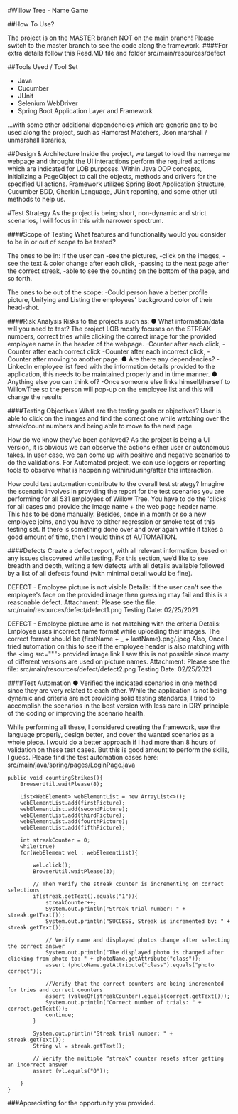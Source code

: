 #Willow Tree - Name Game

##How To Use?

The project is on the MASTER branch NOT on the main branch! 
Please switch to the master branch to see the code along the framework.
####For extra details follow this Read.MD file and folder src/main/resources/defect

##Tools Used / Tool Set

* Java
* Cucumber
* JUnit
* Selenium WebDriver
* Spring Boot Application Layer and Framework

...with some other additional dependencies which are generic and to be used along the project, such as Hamcrest Matchers, Json marshall / unmarshall libraries, 

##Design & Architecture
Inside the project, we target to load the namegame webpage and throught the UI interactions perform the required actions which are indicated for LOB purposes.
Within Java OOP concepts, initializing a PageObject to call the objects, methods and drivers for the specified UI actions.
Framework utilizes Spring Boot Application Structure, Cucumber BDD, Gherkin Language, JUnit reporting, and some other util methods to help us.

#Test Strategy
As the project is being short, non-dynamic and strict scenarios, I will focus in this with narrower spectrum.

####Scope of Testing
What features and functionality would you consider to be in or out of scope to be tested?
 
 The ones to be in:
  If the user can
    -see the pictures, 
    -click on the images, 
    -see the text & color change after each click, 
    -passing to the next page after the correct streak, 
    -able to see the counting on the bottom of the page,
  and so forth.
  
  The ones to be out of the scope: 
    -Could person have a better profile picture, Unifying and Listing the employees' background color of their head-shot. 
 
####Risk Analysis
Risks to the projects such as:
 ● What information/data will you need to test?
 The project LOB mostly focuses on the STREAK numbers, correct tries while clicking the correct image for the provided employee name in the header of the webpage.
     -Counter after each click,
     -Counter after each correct click
     -Counter after each incorrect click,
     -Counter after moving to another page.
 ● Are there any dependencies?
     -LinkedIn employee list feed with the information details provided to the application, this needs to be maintained properly and in time manner.
 ● Anything else you can think of?
     -Once someone else links himself/herself to WillowTree so the person will pop-up on the employee list and this will change the results
 
####Testing Objectives
 What are the testing goals or objectives? 
    User is able to click on the images and find the correct one while watching over the streak/count numbers and being able to move to the next page
 
 How do we know they’ve been achieved? 
     As the project is being a UI version, it is obvious we can observe the actions either user or autonomous takes. 
     In user case, we can come up with positive and negative scenarios to do the validations.
     For Automated project, we can use loggers or reporting tools to observe what is happening within/during/after this interaction.
     
 How could test automation contribute to the overall test strategy?
     Imagine the scenario involves in providing the report for the test scenarios you are performing for all 531 employees of Willow Tree.
     You have to do the 'clicks' for all cases and provide the image name + the web page header name. This has to be done manually.
     Besides, once in a month or so a new employee joins, and you have to either regression or smoke test of this testing set. 
     If there is something done over and over again while it takes a good amount of time, then I would think of AUTOMATION. 
     
####Defects
Create a defect report, with all relevant information, based on any issues discovered while testing. 
For this section, we’d like to see breadth and depth, writing a few defects with all details available followed by a list of all defects found (with minimal detail would be fine).

DEFECT - Employee picture is not visible
Details: If the user can't see the employee's face on the provided image then guessing may fail and this is a reasonable defect.
Attachment: Please see the file: src/main/resources/defect/defect1.png
Testing Date: 02/25/2021

DEFECT - Employee picture ame is not matching with the criteria
Details: Employee uses incorrect name format while uploading their images. The correct format should be (firstName + _ + lastName).png/.jpeg
Also, Once I tried automation on this to see if the employee header is also matching with the <img src="""> provided image link I saw this is not possible since many of different versions are used on picture names.
Attachment: Please see the file: src/main/resources/defect/defect2.png
Testing Date: 02/25/2021

####Test Automation
● Verified the indicated scenarios in one method since they are very related to each other.
  While the application is not being dynamic and criteria are not providing solid testing standards, I tried to accomplish the scenarios 
  in the best version with less care in DRY principle of the coding or improving the scenario health.
  
  While performing all these, I considered creating the framework, use the language properly, design better, and cover the wanted scenarios as a whole piece.
  I would do a better approach if I had more than 8 hours of validation on these test cases. But this is good amount to perform the skills, I guess.
  Please find the test automation cases here: src/main/java/spring/pages/LoginPage.java

    public void countingStrikes(){
        BrowserUtil.waitPlease(8);

        List<WebElement> webElementList = new ArrayList<>();
        webElementList.add(firstPicture);
        webElementList.add(secondPicture);
        webElementList.add(thirdPicture);
        webElementList.add(fourthPicture);
        webElementList.add(fifthPicture);

        int streakCounter = 0;
        while(true)
        for(WebElement wel : webElementList){

            wel.click();
            BrowserUtil.waitPlease(3);

            // Then Verify the streak counter is incrementing on correct selections
            if(streak.getText().equals("1")){
                streakCounter++;
                System.out.println("Streak trial number: " + streak.getText());
                System.out.println("SUCCESS, Streak is incremented by: " + streak.getText());

                // Verify name and displayed photos change after selecting the correct answer
                System.out.println("The displayed photo is changed after clicking from photo to: " + photoName.getAttribute("class"));
                assert (photoName.getAttribute("class").equals("photo correct"));

                //Verify that the correct counters are being incremented for tries and correct counters
                assert (valueOf(streakCounter).equals(correct.getText()));
                System.out.println("Correct number of trials: " + correct.getText());
                continue;
            }

            System.out.println("Streak trial number: " + streak.getText());
            String vl = streak.getText();

            // Verify the multiple “streak” counter resets after getting an incorrect answer
            assert (vl.equals("0"));

        }
    }
    
###Appreciating for the opportunity you provided.